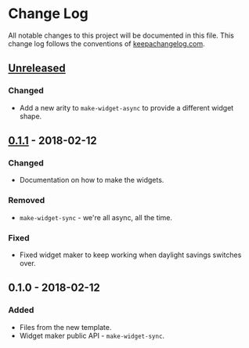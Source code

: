# Change Log
All notable changes to this project will be documented in this file. This change log follows the conventions of [keepachangelog.com](http://keepachangelog.com/).

## [Unreleased]
### Changed
- Add a new arity to `make-widget-async` to provide a different widget shape.

## [0.1.1] - 2018-02-12
### Changed
- Documentation on how to make the widgets.

### Removed
- `make-widget-sync` - we're all async, all the time.

### Fixed
- Fixed widget maker to keep working when daylight savings switches over.

## 0.1.0 - 2018-02-12
### Added
- Files from the new template.
- Widget maker public API - `make-widget-sync`.

[Unreleased]: https://github.com/your-name/student/compare/0.1.1...HEAD
[0.1.1]: https://github.com/your-name/student/compare/0.1.0...0.1.1
